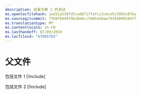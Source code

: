 ```yaml
---
description: 这是方案 2 的测试
ms.openlocfilehash: 1ad51a538fdfcad671ffafcc3c4ce5c5965c076a
ms.sourcegitcommit: 7fb8f684979b20e6ccf685a58aef9191899194ff
ms.translationtype: MT
ms.contentlocale: zh-CN
ms.lasthandoff: 07/09/2019
ms.locfileid: "67665762"
---
```

# <a name="parent-file"></a>父文件

包括文件 1 [!include[](includes/S2-includeFile1.md)]

包括文件 2 [!include[](includes/S2-includeFile2.md)]
